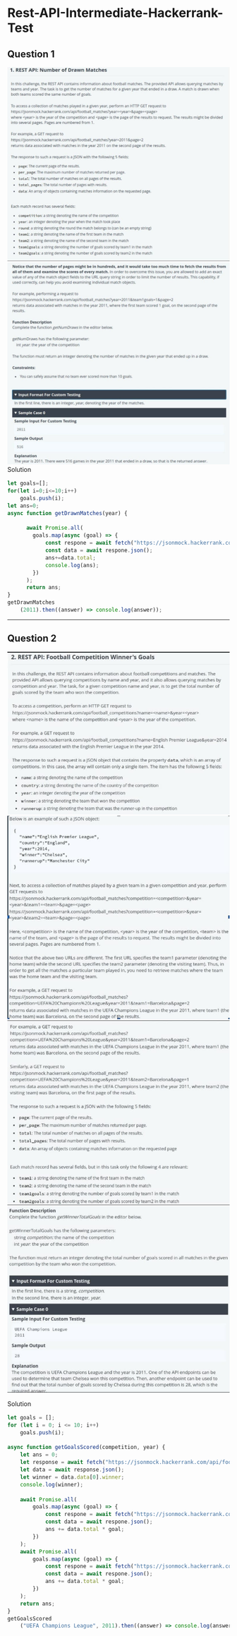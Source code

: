 # Rest-API-Intermediate-Hackerrank-Test
## Question 1
![](Screenshots/photo_2021-02-03_16-52-22.jpg) 
![](Screenshots/photo_2021-02-03_16-52-27.jpg) 
Solution
```javascript
let goals=[];
for(let i=0;i<=10;i++)
    goals.push(i);
let ans=0;
async function getDrawnMatches(year) {
    
      await Promise.all(
        goals.map(async (goal) => {
            const respone = await fetch("https://jsonmock.hackerrank.com/api/football_matches?year=${year}&team1goals=+goal+&team2goals="+goal);
            const data = await respone.json();
            ans+=data.total;
            console.log(ans);
        })
      );
      return ans;
}
getDrawnMatches
    (2011).then((answer) => console.log(answer));
```
___
## Question 2
![](Screenshots/photo_2021-02-03_16-55-141111111111.jpg) 
![](Screenshots/photo_2021-02-03_16-55-161111111111.jpg)
![](Screenshots/photo_2021-02-03_16-55-181111111111.jpg)
![](Screenshots/photo_2021-02-03_16-55-211111111111.jpg)

Solution
```javascript
let goals = [];
for (let i = 0; i <= 10; i++)
    goals.push(i);

async function getGoalsScored(competition, year) {
    let ans = 0;
    let response = await fetch("https://jsonmock.hackerrank.com/api/football_competitions?year=${year}&name=" + competition);
    let data = await response.json();
    let winner = data.data[0].winner;
    console.log(winner);

    await Promise.all(
        goals.map(async (goal) => {
            const respone = await fetch("https://jsonmock.hackerrank.com/api/football_matches?competition=" + competition + "&year=" + year + "&team1=" + "winner+&team1goals="+goal);
            const data = await respone.json();
            ans += data.total * goal;
        })
    );
    await Promise.all(
        goals.map(async (goal) => {
            const respone = await fetch("https://jsonmock.hackerrank.com/api/football_matches?competition=" + competition + "&year=" + year + "&team2=" + "winner+&team2goals="+goal);
            const data = await respone.json();
            ans += data.total * goal;
        })
    );
    return ans;
}
getGoalsScored
    ("UEFA Champions League", 2011).then((answer) => console.log(answer));
```
